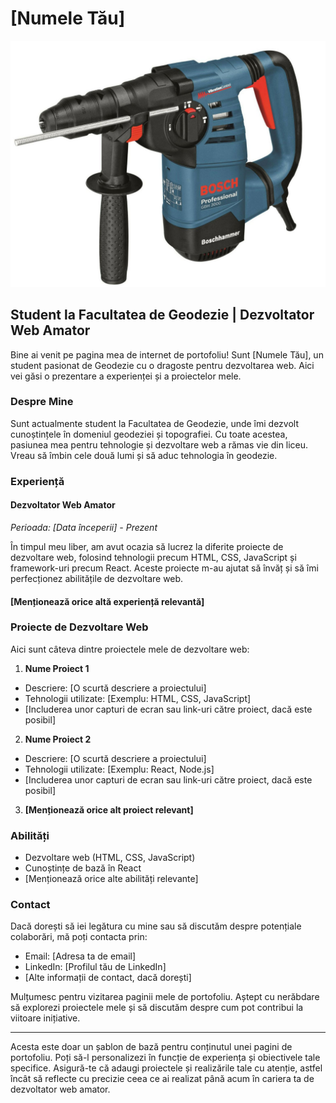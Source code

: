 # [Numele Tău]
![total_station](/assets/img/roto.jpg)

## Student la Facultatea de Geodezie | Dezvoltator Web Amator

Bine ai venit pe pagina mea de internet de portofoliu! Sunt [Numele Tău], un student pasionat de Geodezie cu o dragoste pentru dezvoltarea web. Aici vei găsi o prezentare a experienței și a proiectelor mele.

### Despre Mine

Sunt actualmente student la Facultatea de Geodezie, unde îmi dezvolt cunoștințele în domeniul geodeziei și topografiei. Cu toate acestea, pasiunea mea pentru tehnologie și dezvoltare web a rămas vie din liceu. Vreau să îmbin cele două lumi și să aduc tehnologia în geodezie.

### Experiență

#### Dezvoltator Web Amator

_Perioada: [Data începerii] - Prezent_

În timpul meu liber, am avut ocazia să lucrez la diferite proiecte de dezvoltare web, folosind tehnologii precum HTML, CSS, JavaScript și framework-uri precum React. Aceste proiecte m-au ajutat să învăț și să îmi perfecționez abilitățile de dezvoltare web.

#### [Menționează orice altă experiență relevantă]

### Proiecte de Dezvoltare Web

Aici sunt câteva dintre proiectele mele de dezvoltare web:

1. **Nume Proiect 1**

- Descriere: [O scurtă descriere a proiectului]
- Tehnologii utilizate: [Exemplu: HTML, CSS, JavaScript]
- [Includerea unor capturi de ecran sau link-uri către proiect, dacă este posibil]
2. **Nume Proiect 2**

- Descriere: [O scurtă descriere a proiectului]
- Tehnologii utilizate: [Exemplu: React, Node.js]
- [Includerea unor capturi de ecran sau link-uri către proiect, dacă este posibil]
3. **[Menționează orice alt proiect relevant]**


### Abilități

- Dezvoltare web (HTML, CSS, JavaScript)
- Cunoștințe de bază în React
- [Menționează orice alte abilități relevante]

### Contact

Dacă dorești să iei legătura cu mine sau să discutăm despre potențiale colaborări, mă poți contacta prin:

- Email: [Adresa ta de email]
- LinkedIn: [Profilul tău de LinkedIn]
- [Alte informații de contact, dacă dorești]

Mulțumesc pentru vizitarea paginii mele de portofoliu. Aștept cu nerăbdare să explorezi proiectele mele și să discutăm despre cum pot contribui la viitoare inițiative.

----------

Acesta este doar un șablon de bază pentru conținutul unei pagini de portofoliu. Poți să-l personalizezi în funcție de experiența și obiectivele tale specifice. Asigură-te că adaugi proiectele și realizările tale cu atenție, astfel încât să reflecte cu precizie ceea ce ai realizat până acum în cariera ta de dezvoltator web amator.
